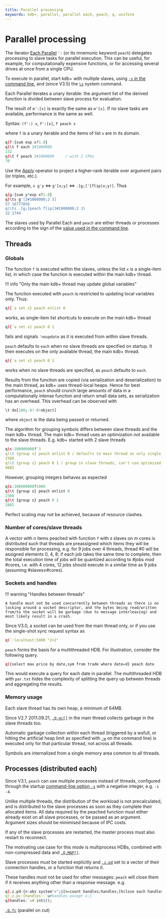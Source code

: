 ```yaml
---
title: Parallel processing
keywords: kdb+, parallel, parallel each, peach, q, uniform
---
```


# Parallel processing




The iterator [Each Parallel](../ref/maps.md#each-parallel) `':` (or its mnemonic keyword `peach`) delegates processing to slave tasks for parallel execution. 
This can be useful, for example, for computationally expensive functions, or for accessing several drives at once from a single CPU.

To execute in parallel, start kdb+ with multiple slaves, using [`-s` in the command line](cmdline.md#-s-slaves), and (since V3.5) the [`\s`](syscmds.md#s-number-of-slaves) system command.

Each Parallel iterates a unary iterable: the argument list of the derived function is divided between slave process for evaluation. 

The result of `m':[x]` is exactly the same as `m'[x]`. 
If no slave tasks are available, performance is the same as well. 

Syntax: `(f':) x`, `f':[x]`, `f peach x`

where `f` is a unary iterable and the items of list `x` are in its domain.

```q
q)f:{sum exp x?1.0}
q)\t f each 2#1000000
132
q)\t f peach 2#1000000     / with 2 CPUs
70
```

Use the [Apply](../ref/apply.md) operator to project a higher-rank iterable over argument pairs (or triples, etc.).

For example, `x g'y` <=> `g'[x;y]` <=> `.[g;]'[flip(x;y)]`. 
Thus

```q
q)g:{sum y*exp x?1.0}
q)\ts g'[2#1000000;2 3]
57 16777856
q)\ts .[g;]peach flip(2#1000000;2 3)
32 1744
```

The slaves used by Parallel Each and `peach` are either threads or processes according to the sign of the [value used in the command line](cmdline.md#-s-slaves).


## Threads


### Globals

The function `f` is executed within the slaves, unless the list `x` is a single-item list, in which case the function is executed within the main kdb+ thread. 

!!! info "Only the main kdb+ thread may update global variables"

The function executed with `peach` is restricted to updating local variables only. Thus:

```q
q){`a set x} peach enlist 0
```

works, as single-item list shortcuts to execute on the main kdb+ thread

```q
q){`a set x} peach 0 1
```

fails and signals `'noupdate` as it is executed from within slave threads.

`peach` defaults to `each` when no slave threads are specified on startup. 
It then executes on the only available thread, the main kdb+ thread.

```q
q){`a set x} peach 0 1
```

works when no slave threads are specified, as `peach` defaults to `each`.

Results from the function are copied (via serialization and deserialization) to the main thread, as kdb+ uses thread-local heaps. Hence for best performance, `peach` should crunch large amounts of data in a computationally intense function and return small data sets, as serialization has an overhead. This overhead can be observed with

```q
\t do[100;-9!-8!object]
```

where `object` is the data being passed or returned.

The algorithm for grouping symbols differs between slave threads and the main kdb+ thread. The main kdb+ thread uses an optimization not available to the slave threads. E.g. kdb+ started with 2 slave threads

```q
q)s:100000000?`3
q)\t {group s} peach enlist 0 / defaults to main thread as only single item
2580
q)\t {group s} peach 0 1 / group in slave threads, can't use optimized algorithm
9885
```

However, grouping integers behaves as expected

```q
q)s:100000000?1000
q)\t {group s} peach enlist 0
2308
q)\t {group s} peach 0 1
2802
```

Perfect scaling may not be achieved, because of resource clashes.


### Number of cores/slave threads

A vector with _n_ items peached with function `f` with _s_ slaves on _m_ cores is distributed such that threads are preassigned which items they will be responsible for processing, e.g. for 9 jobs over 4 threads, thread \#0 will be assigned elements 0, 4, 8; if each job takes the same time to complete, then the total execution time of jobs will be quantized according to \#jobs _mod_ \#cores, i.e. with 4 cores, 12 jobs should execute in a similar time as 9 jobs (assuming \#slaves≥\#cores).


### Sockets and handles 

!!! warning "Handles between threads"

    A handle must not be used concurrently between threads as there is no locking around a socket descriptor, and the bytes being read/written from/to the socket will be garbage (due to message interleaving) and most likely result in a crash. 

Since V3.0, a socket can be used from the main thread only, or if you use the single-shot sync request syntax as

```q
q)`:localhost:5000 "2+2"
```

`peach` forms the basis for a multithreaded HDB. For illustration, consider the following query. 

```q
q){select max price by date,sym from trade where date=d} peach date
```

This would execute a query for each date in parallel. The multithreaded HDB with `par.txt` hides the complexity of splitting the query up between threads and aggregating the results.


### Memory usage

Each slave thread has its own heap, a minimum of 64MB.

Since V2.7 2011.09.21, [`.Q.gc[]`](../ref/dotq.md#qgc-garbage-collect) in the main thread collects garbage in the slave threads too.

Automatic garbage collection within each thread (triggered by a wsfull, or hitting the artificial heap limit as specified with [`-w`](cmdline.md#-w-memory) on the command line) is executed only for that particular thread, not across all threads.

Symbols are internalized from a single memory area common to all threads.


## Processes (distributed each)

Since V3.1, `peach` can use multiple processes instead of threads, configured through the startup [command-line option `-s`](cmdline.md#-s-slaves) with a negative integer, e.g. `-s -4`. 

Unlike multiple threads, the distribution of the workload is not precalculated, and is distributed to the slave processes as soon as they complete their allocated items. All data required by the peached function must either already exist on all slave processes, or be passed as an argument. Argument sizes should be minimised because of IPC costs. 

If any of the slave processes are restarted, the master process must also restart to reconnect. 

The motivating use case for this mode is multiprocess HDBs, combined with non-compressed data and [`.Q.MAP[]`](../ref/dotq.md#qmap-maps-partitions).

Slave processes must be started explicitly and [`.z.pd`](../ref/dotz.md#zpd-peach-handles) set to a vector of their connection handles, or a function that returns it.

These handles must not be used for other messages: `peach` will close them if it receives anything other than a response message. e.g.

```q
q).z.pd:{n:abs system"s";$[n=count handles;handles;[hclose each handles;:handles::`u#hopen each 20000+til n]]}
q).z.pc:{handles::`u#handles except x;}
q)handles:`u#`int$();
```


<i class="far fa-hand-point-right"></i> 
[`.Q.fc`](../ref/dotq.md#qfc-parallel-on-cut) (parallel on cut)

